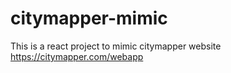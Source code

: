 # citymapper-mimic
This is a react project to mimic citymapper website https://citymapper.com/webapp
